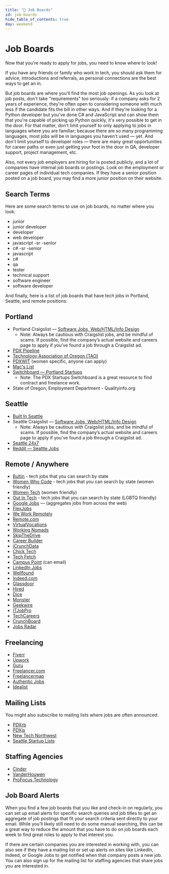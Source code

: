 ```yaml
---
title: "📓 Job Boards"
id: job-boards
hide_table_of_contents: true
day: weekend
---
```


# Job Boards

Now that you're ready to apply for jobs, you need to know where to look!

If you have any friends or family who work in tech, you should ask them for advice, introductions and referrals, as personal connections are the best ways to get an in.

But job boards are where you'll find the most job openings. As you look at job posts, don't take "requirements" too seriously: if a company asks for 2 years of experience, they're often open to considering someone with much less if the candidate fits the bill in other ways. And if they're looking for a Python developer but you've done C# and JavaScript and can show them that you're capable of picking up Python quickly, it's very possible to get in the door. For that matter, don't limit yourself to only applying to jobs in languages where you are familiar; because there are so many programming languages, most jobs will be in languages you haven't used — yet. And don't limit yourself to developer roles — there are many great opportunities for career paths or even just getting your foot in the door in QA, developer support, project management, etc.

Also, not every job employers are hiring for is posted publicly, and a lot of companies have internal job boards or postings. Look on the employment or career pages of individual tech companies. If they have a senior position posted on a job board, you may find a more junior position on their website.

## Search Terms​

Here are some search terms to use on job boards, no matter where you look:

* junior
* junior developer
* developer 
* web developer
* javascript -sr -senior
* c# -sr -senior
* javascript
* c#
* qa
* tester
* technical support
* software engineer
* software developer 

And finally, here is a list of job boards that have tech jobs in Portland, Seattle, and remote positions:

## Portland​

* Portland Craigslist — [Software Jobs, Web/HTML/Info Design](http://portland.craigslist.org/search/sof)
  * Note: Always be cautious with Craigslist jobs, and be mindful of scams. If possible, find the company’s actual website and careers page to apply if you’ve found a job through a Craigslist ad. 
* [PDX Pipeline](http://pdxpipeline.com/jobs/)
* [Technology Association of Oregon (TAO)](https://www.techoregon.org/tech-oregon-careers/)
* [PDXWIT](https://jobs.pdxwit.org/) (women specific, anyone can apply)
* [Mac's List](http://jobs.macslist.org/)
* [Switchboard — Portland Startups](https://pdxstartups.switchboardhq.com/)
  * Note: The PDX Startups Switchboard is a great resource to find contract and freelance work. 
* State of Oregon, Employment Department - Qualityinfo.org

## Seattle​

* [Built In Seattle](https://www.builtinseattle.com/jobs/dev-engineering)
* Seattle Craigslist — [Software Jobs, Web/HTML/Info Design](https://seattle.craigslist.org/search/sof)
  * Note: Always be cautious with Craigslist jobs, and be mindful of scams. If possible, find the company’s actual website and careers page to apply if you’ve found a job through a Craigslist ad. 
* [Seattle 24x7](http://www.seattle24x7.com/topics/jobsboard/)
* [Reddit — Seattle Jobs](https://www.reddit.com/r/SeattleJobs/)

## Remote / Anywhere​

* [Bultin](https://builtin.com/jobs/portland/dev-engineering) - tech jobs that you can search by state
* [Women Who Code](https://members.womenwhocode.com/jobs) - tech jobs that you can search by state (women friendly)
* [Women Tech](https://www.womentech.net/jobs) (women friendly)
* [Out In Tech](https://outintech.com/jobs/) - tech jobs that you can search by state (LGBTQ friendly)
* [Google Jobs](https://jobs.google.com/about/) — (aggregates jobs from across the web)
* [FlexJobs](https://www.flexjobs.com/)
* [We Work Remotely](https://weworkremotely.com/remote-jobs/search)
* [Remote.com](https://remote.com) 
* [VirtualVocations](https://www.virtualvocations.com/)
* [Working Nomads](http://www.workingnomads.co/)
* [SkipTheDrive](http://www.skipthedrive.com/)
* [Career Builder](http://www.careerbuilder.com/)
* [iCrunchData](http://www.icrunchdata.com/)
* [Chick Tech](http://jobs.chicktech.org/)
* [Tech Fetch](http://www.techfetch.com/job/techoregon/oregon-state-openings.aspx)
* [Campus Point](https://www.campuspoint.com/home) (can email)
* [LinkedIn Jobs](https://www.linkedin.com/jobs/information-technology-jobs)
* [Wellfound](https://wellfound.com/)
* [Indeed.com](http://www.indeed.com/)
* [Glassdoor](http://www.glassdoor.com/)
* [Hired](http://www.hired.com/)
* [Dice](https://www.dice.com/jobs/)
* [Monster](http://jobs.monster.com/)
* [Geekwire](http://www.geekwire.com/jobs/)
* [ITJobPro](http://itjobpro.com/)
* [TechCareers](http://www.techcareers.com/jobs/)
* [CrunchBoard](http://www.crunchboard.com/)
* [Jobs Radar](http://www.jobsradar.com/jr2/jobs/search)

## Freelancing​

* [Fiverr](https://www.fiverr.com/)
* [Upwork](https://www.upwork.com/)
* [Guru](http://www.guru.com/)
* [Freelancer.com](https://www.freelancer.com/)
* [Freelancermap](http://www.freelancermap.com/)
* [Authentic Jobs](https://authenticjobs.com/)
* [Idealist](http://www.idealist.org/)

## Mailing Lists​

You might also subscribe to mailing lists where jobs are often announced:

* [PDXrb](https://pdxruby.org/)
* [PDXjs](http://pdxjs.com/)
* [New Tech Northwest](https://www.newtechnorthwest.com/subscribe-to-our-newsletter/)
* [Seattle Startup Lists](http://seattle.startups-list.com/)

## Staffing Agencies

* [Cinder](https://teamcinder.com/jobs/)
* [VanderHouwen](https://www.vanderhouwen.com/)
* [ProFocus Technology](https://www.profocustechnology.com/)

## Job Board Alerts 

When you find a few job boards that you like and check-in on regularly, you can set up email alerts for specific search queries and job titles to get an aggregate of job postings that fit your search criteria sent directly to your email. While you’ll likely still need to do some manual searching, this can be a great way to reduce the amount that you have to do on job boards each week to find great roles to apply to that interest you. 

If there are certain companies you are interested in working with, you can also see if they have a mailing list or set up alerts on sites like LinkedIn, Indeed, or Google Jobs to get notified when that company posts a new job. You can also sign up for the mailing list for staffing agencies that share jobs you are interested in. 

